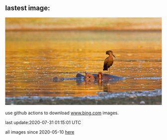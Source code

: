 ## lastest image:
![](images/HamerkopHunting.jpg)

use github actions to download www.bing.com images.

last update:2020-07-31 01:15:01 UTC

all images since 2020-05-10 [here](https://github.com/counter2015/bing-daily-images/tree/master/images) 
